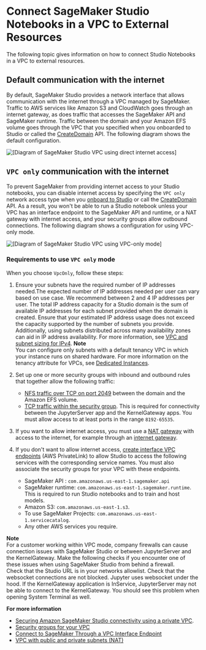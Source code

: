 # Connect SageMaker Studio Notebooks in a VPC to External Resources<a name="studio-notebooks-and-internet-access"></a>

The following topic gives information on how to connect Studio Notebooks in a VPC to external resources\.

## Default communication with the internet<a name="studio-notebooks-and-internet-access-default"></a>

By default, SageMaker Studio provides a network interface that allows communication with the internet through a VPC managed by SageMaker\. Traffic to AWS services like Amazon S3 and CloudWatch goes through an internet gateway, as does traffic that accesses the SageMaker API and SageMaker runtime\. Traffic between the domain and your Amazon EFS volume goes through the VPC that you specified when you onboarded to Studio or called the [CreateDomain](https://docs.aws.amazon.com/sagemaker/latest/APIReference/API_CreateDomain.html) API\. The following diagram shows the default configuration\.

![\[Diagram of SageMaker Studio VPC using direct internet access\]](http://docs.aws.amazon.com/sagemaker/latest/dg/images/studio/studio-vpc-internet.png)

## `VPC only` communication with the internet<a name="studio-notebooks-and-internet-access-vpc"></a>

To prevent SageMaker from providing internet access to your Studio notebooks, you can disable internet access by specifying the `VPC only` network access type when you [onboard to Studio](https://docs.aws.amazon.com/sagemaker/latest/dg/onboard-vpc.html) or call the [CreateDomain](https://docs.aws.amazon.com/sagemaker/latest/APIReference/API_CreateDomain.html) API\. As a result, you won't be able to run a Studio notebook unless your VPC has an interface endpoint to the SageMaker API and runtime, or a NAT gateway with internet access, and your security groups allow outbound connections\. The following diagram shows a configuration for using VPC\-only mode\.

![\[Diagram of SageMaker Studio VPC using VPC-only mode\]](http://docs.aws.amazon.com/sagemaker/latest/dg/images/studio/studio-vpc-private.png)

### Requirements to use `VPC only` mode<a name="studio-notebooks-and-internet-access-vpc-requirements"></a>

When you choose `VpcOnly`, follow these steps:

1. Ensure your subnets have the required number of IP addresses needed\.The expected number of IP addresses needed per user can vary based on use case\. We recommend between 2 and 4 IP addresses per user\. The total IP address capacity for a Studio domain is the sum of available IP addresses for each subnet provided when the domain is created\. Ensure that your estimated IP address usage does not exceed the capacity supported by the number of subnets you provide\. Additionally, using subnets distributed across many availability zones can aid in IP address availability\. For more information, see [VPC and subnet sizing for IPv4](https://docs.aws.amazon.com/vpc/latest/userguide/VPC_Subnets.html#vpc-sizing-ipv4)\.
**Note**  
You can configure only subnets with a default tenancy VPC in which your instance runs on shared hardware\. For more information on the tenancy attribute for VPCs, see [Dedicated Instances](https://docs.aws.amazon.com/AWSEC2/latest/UserGuide/dedicated-instance.html)\.

1. Set up one or more security groups with inbound and outbound rules that together allow the following traffic:
   + [NFS traffic over TCP on port 2049](https://docs.aws.amazon.com/efs/latest/ug/network-access.html) between the domain and the Amazon EFS volume\.
   + [TCP traffic within the security group](https://docs.aws.amazon.com/AWSEC2/latest/UserGuide/security-group-rules-reference.html#sg-rules-other-instances)\. This is required for connectivity between the JupyterServer app and the KernelGateway apps\. You must allow access to at least ports in the range `8192-65535`\.

1. If you want to allow internet access, you must use a [NAT gateway](https://docs.aws.amazon.com/vpc/latest/userguide/vpc-nat-gateway.html#nat-gateway-working-with) with access to the internet, for example through an [internet gateway](https://docs.aws.amazon.com/vpc/latest/userguide/VPC_Internet_Gateway.html)\.

1. If you don't want to allow internet access, [create interface VPC endpoints](https://docs.aws.amazon.com/vpc/latest/privatelink/vpce-interface.html) \(AWS PrivateLink\) to allow Studio to access the following services with the corresponding service names\. You must also associate the security groups for your VPC with these endpoints\.
   + SageMaker API : `com.amazonaws.us-east-1.sagemaker.api` 
   + SageMaker runtime: `com.amazonaws.us-east-1.sagemaker.runtime`\. This is required to run Studio notebooks and to train and host models\. 
   + Amazon S3: `com.amazonaws.us-east-1.s3`\.
   + To use SageMaker Projects: `com.amazonaws.us-east-1.servicecatalog`\.
   + Any other AWS services you require\.

**Note**  
For a customer working within VPC mode, company firewalls can cause connection issues with SageMaker Studio or between JupyterServer and the KernelGateway\. Make the following checks if you encounter one of these issues when using SageMaker Studio from behind a firewall\.  
Check that the Studio URL is in your networks allowlist\.
Check that the websocket connections are not blocked\. Jupyter uses websocket under the hood\. If the KernelGateway application is InService, JupyterServer may not be able to connect to the KernelGateway\. You should see this problem when opening System Terminal as well\.

**For more information**
+ [Securing Amazon SageMaker Studio connectivity using a private VPC](http://aws.amazon.com/blogs/machine-learning/securing-amazon-sagemaker-studio-connectivity-using-a-private-vpc)\.
+ [Security groups for your VPC](https://docs.aws.amazon.com/vpc/latest/userguide/VPC_SecurityGroups.html)
+ [Connect to SageMaker Through a VPC Interface Endpoint](interface-vpc-endpoint.md)
+ [VPC with public and private subnets \(NAT\)](https://docs.aws.amazon.com/vpc/latest/userguide/VPC_Scenario2.html)